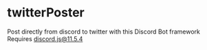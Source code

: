# twitterPoster
Post directly from discord to twitter with this Discord Bot framework </br>
Requires discord.js@11.5.4
